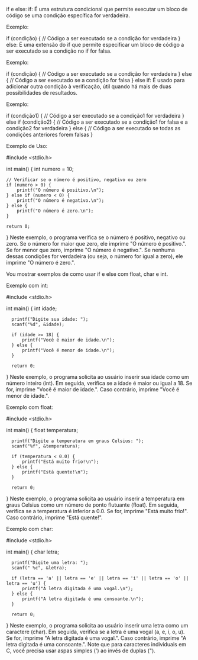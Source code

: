 if e else:
if: É uma estrutura condicional que permite executar um bloco de código se uma condição específica for verdadeira.


Exemplo:


if (condição) {
    // Código a ser executado se a condição for verdadeira
}
else: É uma extensão do if que permite especificar um bloco de código a ser executado se a condição no if for falsa.

Exemplo:



if (condição) {
    // Código a ser executado se a condição for verdadeira
} else {
    // Código a ser executado se a condição for falsa
}
else if: É usado para adicionar outra condição à verificação, útil quando há mais de duas possibilidades de resultados.

Exemplo:



if (condição1) {
    // Código a ser executado se a condição1 for verdadeira
} else if (condição2) {
    // Código a ser executado se a condição1 for falsa e a condição2 for verdadeira
} else {
    // Código a ser executado se todas as condições anteriores forem falsas
}


Exemplo de Uso:


#include <stdio.h>

int main() {
    int numero = 10;

    // Verificar se o número é positivo, negativo ou zero
    if (numero > 0) {
        printf("O número é positivo.\n");
    } else if (numero < 0) {
        printf("O número é negativo.\n");
    } else {
        printf("O número é zero.\n");
    }

    return 0;
}
Neste exemplo, o programa verifica se o número é positivo, negativo ou zero. Se o número for maior que zero, ele imprime "O número é positivo.". Se for menor que zero, imprime "O número é negativo.". Se nenhuma dessas condições for verdadeira (ou seja, o número for igual a zero), ele imprime "O número é zero.".



  
Vou mostrar exemplos de como usar if e else com float, char e int.



  Exemplo com int:



  #include <stdio.h>

  int main() {
      int idade;

      printf("Digite sua idade: ");
      scanf("%d", &idade);

      if (idade >= 18) {
          printf("Você é maior de idade.\n");
      } else {
          printf("Você é menor de idade.\n");
      }

      return 0;
  }
  Neste exemplo, o programa solicita ao usuário inserir sua idade como um número inteiro (int). Em seguida, verifica se a idade é maior ou igual a 18. Se for, imprime "Você é maior de idade.". Caso contrário, imprime "Você é menor de idade.".



  Exemplo com float:



  #include <stdio.h>

  int main() {
      float temperatura;

      printf("Digite a temperatura em graus Celsius: ");
      scanf("%f", &temperatura);

      if (temperatura < 0.0) {
          printf("Está muito frio!\n");
      } else {
          printf("Está quente!\n");
      }

      return 0;
  }
  Neste exemplo, o programa solicita ao usuário inserir a temperatura em graus Celsius como um número de ponto flutuante (float). Em seguida, verifica se a temperatura é inferior a 0.0. Se for, imprime "Está muito frio!". Caso contrário, imprime "Está quente!".



  Exemplo com char:



  #include <stdio.h>

  int main() {
      char letra;

      printf("Digite uma letra: ");
      scanf(" %c", &letra);

      if (letra == 'a' || letra == 'e' || letra == 'i' || letra == 'o' || letra == 'u') {
          printf("A letra digitada é uma vogal.\n");
      } else {
          printf("A letra digitada é uma consoante.\n");
      }

      return 0;
  }
  Neste exemplo, o programa solicita ao usuário inserir uma letra como um caractere (char). Em seguida, verifica se a letra é uma vogal (a, e, i, o, u). Se for, imprime "A letra digitada é uma vogal.". Caso contrário, imprime "A letra digitada é uma consoante.". Note que para caracteres individuais em C, você precisa usar aspas simples (') ao invés de duplas (").
